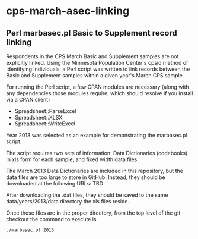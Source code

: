 # cps-march-asec-linking

## Perl marbasec.pl Basic to Supplement record linking
Respondents in the CPS March Basic and Supplement samples are not explicitly linked. Using the Minnesota Population Center's cpsid method of identifying individuals, a Perl script was written to link records between the Basic and Supplement samples within a given year's March CPS sample.

For running the Perl script, a few CPAN modules are necessary (along with any dependencies those modules require, which should resolve if you install via a CPAN client)
* Spreadsheet::ParseExcel
* Spreadsheet::XLSX
* Spreadsheet::WriteExcel

Year 2013 was selected as an example for demonstrating the marbasec.pl script. 

The script requires two sets of information: Data Dictionaries (codebooks) in xls form for each sample, and fixed width data files. 

The March 2013 Data Dictionaries are included in this repository, but the data files are too large to store in GitHub. Instead, they should be downloaded at the following URLs: TBD

After downloading the .dat files, they should be saved to the same data/years/2013/data directory the xls files reside.

Once these files are in the proper directory, from the top level of the git checkout the command to execute is

    ./marbasec.pl 2013

